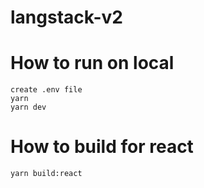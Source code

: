 # langstack-v2

# How to run on local
```
create .env file
yarn
yarn dev
```

# How to build for react
```
yarn build:react
```
